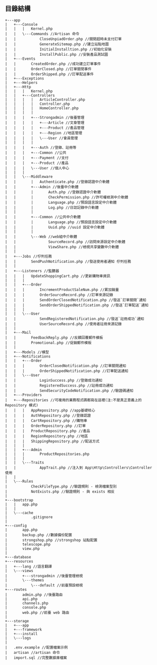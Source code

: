 ## 目錄結構```+---app|   +---Console|   |   |   Kernel.php|   |   \---Commands //Artisan 命令|   |           CloseUnpiadOrder.php //關閉超時未支付訂單|   |           GenerateSitemap.php //建立站點地圖|   |           InitialInstalltion.php //初始化安裝|   |           InstallPublic.php //安裝產品測試圖|   +---Events|   |       CreatedOrder.php //成功建立訂單事件|   |       OrderClosed.php //訂單關閉事件|   |       OrderShipped.php //訂單配送事件|   +---Exceptions|   +---Helpers|   +---Http|   |   |   Kernel.php|   |   +---Controllers|   |   |   |   ArticleController.php|   |   |   |   Controller.php|   |   |   |   HomeController.php|   |   |   |   |   |   |   +---Strongadmin //後臺管理|   |   |   |   +---Article //文章管理|   |   |   |   +---Product //產品管理|   |   |   |   +---Region //地區管理|   |   |   |   \---User //會員管理|   |   |   |        |   |   |   +---Auth //登錄、註冊等|   |   |   +---Common //公共|   |   |   +---Payment //支付|   |   |   +---Product //產品|   |   |   \---User //個人中心|   |   |           |   |   \---Middleware|   |       |   Authenticate.php //登錄認證中介軟體|   |       +---Admin //後臺中介軟體|   |       |       Auth.php //登錄認證中介軟體|   |       |       CheckPermission.php //許可權檢測中介軟體|   |       |       Language.php //預設語言設定中介軟體|   |       |       Log.php //日誌記錄中介軟體|   |       |       |   |       +---Common //公共中介軟體|   |       |       Language.php //預設語言設定中介軟體|   |       |       Uuid.php //uuid 設定中介軟體|   |       |       |   |       \---Web //web組中介軟體|   |               SourceRecord.php //訪問來源設定中介軟體|   |               ViewShare.php //檢視共享變數中介軟體|   |               |   +---Jobs //佇列任務|   |       SendPushNotification.php //發送使用者通知 佇列任務|   |       |   +---Listeners //監聽器|   |   |   UpdateShoppingCart.php //更新購物車資訊|   |   |   |   |   +---Order|   |   |       IncrementProductSaleNum.php //累加銷量|   |   |       OrderSourceRecord.php //訂單來源記錄|   |   |       SendOrderClosedNotification.php //發送`訂單關閉`通知|   |   |       SendOrderShippedNotification.php //發送`訂單配送`通知|   |   |       |   |   \---User|   |           SendRegisteredNotification.php //發送`註冊成功`通知|   |           UserSourceRecord.php //使用者註冊來源記錄|   |           |   +---Mail|   |       FeedbackReply.php //反饋回覆郵件模板|   |       Promotional.php //促銷郵件模板|   |       |   +---Models //模型|   +---Notifications|   |   +---Order|   |   |       OrderClosedNotification.php //訂單關閉通知|   |   |       OrderShippedNotification.php //訂單配送通知|   |   \---User|   |           LoginSuccess.php //登錄成功通知|   |           RegisteredSuccess.php //註冊成功通知|   |           SendSecurityCodeNotification.php //驗證碼通知|   +---Providers|   +---Repositories //可複用的業務程式碼都寫在這裡(注:不是真正意義上的 Repository 模式)|   |   |   AppRepository.php //app基礎核心|   |   |   AuthRepository.php //登錄認證|   |   |   CartRepository.php //購物車|   |   |   OrderRepository.php //訂單|   |   |   ProductRepository.php //產品|   |   |   RegionRepository.php //地區|   |   |   ShippingRepository.php //配送方式|   |   |   |   |   +---Admin|   |   |       ProductRepositories.php|   |   |       |   |   \---Traits|   |           AppTrait.php //注入到 App\Http\Controllers\Controller 使用|   |           |   \---Rules|           CheckFileType.php //驗證規則 - 檢測檔案型別|           NotExists.php //驗證規則 - 與 exists 相反|           +---bootstrap|   |   app.php|   |   |   \---cache|           .gitignore|           +---config|       app.php|       backup.php //數據備份配置|       strongshop.php //strongshop 站點配置|       telescope.php|       view.php|       +---database+---resources|   +---lang //語言翻譯|   \---views|       +---strongadmin //後臺管理檢視|       \---themes|           \---default //前臺預設檢視+---routes|       admin.php //後臺路由|       api.php|       channels.php|       console.php|       web.php //前臺 web 路由|       +---storage|   +---app|   +---framework|   +---install|   \---logs|  |   .env.example //配置檔案示例|   artisan //artisan 命令|   import.sql //完整數據庫檔案            ```